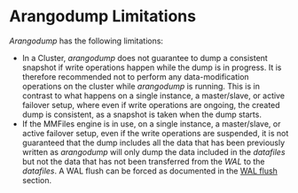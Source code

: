 Arangodump Limitations
======================

_Arangodump_ has the following limitations:

- In a Cluster, _arangodump_ does not guarantee to dump a consistent snapshot if write
operations happen while the dump is in progress. It is therefore recommended not to 
perform any data-modification operations on the cluster while _arangodump_ 
is running. This is in contrast to what happens on a single instance, a master/slave,
or active failover setup, where even if write operations are ongoing, the created dump
is consistent, as a snapshot is taken when the dump starts.
- If the MMFiles engine is in use, on a single instance, a master/slave, or active failover
setup, even if the write operations are suspended, it is not guaranteed that the dump includes
all the data that has been previously written as _arangodump_ will only dump the data
included in the _datafiles_ but not the data that has not been transferred from the _WAL_
to the _datafiles_. A WAL flush can be forced as documented in the [WAL flush](../../Appendix/JavaScriptModules/WAL.md#flushing) section.